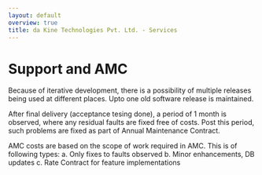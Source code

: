 ```yaml
---
layout: default
overview: true
title: da Kine Technologies Pvt. Ltd. - Services
---
```

# Support and AMC

Because of iterative development, there is a possibility of multiple releases being used at different places. Upto one old software release is maintained.

After final delivery (acceptance tesing done), a period of 1 month is observed, where any residual faults are fixed free of costs. Post this period, such problems are fixed as part of Annual Maintenance Contract.

AMC costs are based on the scope of work required in AMC. This is of following types:
a. Only fixes to faults observed
b. Minor enhancements, DB updates
c. Rate Contract for feature implementations